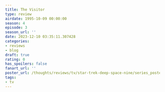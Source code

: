 ```yaml
---
title: The Visitor
type: review
airdate: 1995-10-09 00:00:00
season: 4
episode: 3
season_url: ''
date: 2023-12-10 03:35:11.307428
categories:
- reviews
- blog
draft: true
rating: 0
has_spoilers: false
fanart_url: ''
poster_url: /thoughts/reviews/tv/star-trek-deep-space-nine/series_poster.jpg
tags:
- tv
---
```


